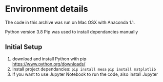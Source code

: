 # Environment details

The code in this archive was run on Mac OSX with Anaconda 1.1. 

Python version 3.8
Pip was used to install dependancies manually


## Initial Setup

1. download and install Python with pip https://www.python.org/downloads/
1. Install project dependancies:
```pip install mesa```
```pip install matplotlib```
1. If you want to use Jupyter Notebook to run the code, also install Jupyter
